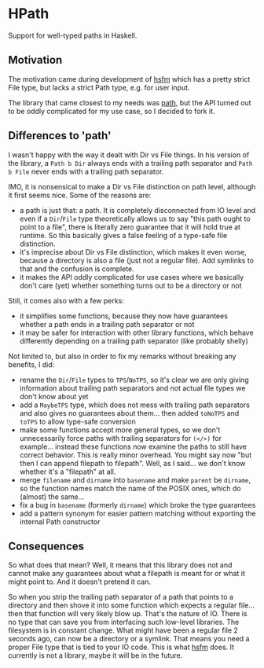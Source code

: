# HPath

Support for well-typed paths in Haskell.

## Motivation

The motivation came during development of
[hsfm](https://github.com/hasufell/hsfm)
which has a pretty strict File type, but lacks a strict Path type, e.g.
for user input.

The library that came closest to my needs was
[path](https://github.com/chrisdone/path),
but the API turned out to be oddly complicated for my use case, so I
decided to fork it.

## Differences to 'path'

I wasn't happy with the way it dealt with Dir vs File things. In his
version of the library, a `Path b Dir` always ends with a trailing
path separator and `Path b File` never ends with a trailing path separator.

IMO, it is nonsensical to make a Dir vs File distinction on path level,
although it first seems nice.
Some of the reasons are:
* a path is just that: a path. It is completely disconnected from IO level
  and even if a `Dir`/`File` type theoretically allows us to say "this path
  ought to point to a file", there is literally zero guarantee that it will
  hold true at runtime. So this basically gives a false feeling of a
  type-safe file distinction.
* it's imprecise about Dir vs File distinction, which makes it even worse,
  because a directory is also a file (just not a regular file). Add symlinks
  to that and the confusion is complete.
* it makes the API oddly complicated for use cases where we basically don't
  care (yet) whether something turns out to be a directory or not

Still, it comes also with a few perks:
* it simplifies some functions, because they now have guarantees whether a
  path ends in a trailing path separator or not
* it may be safer for interaction with other library functions, which behave
  differently depending on a trailing path separator (like probably shelly)

Not limited to, but also in order to fix my remarks without breaking any
benefits, I did:
* rename the `Dir`/`File` types to `TPS`/`NoTPS`, so it's clear we are only
  giving information about trailing path separators and not actual file
  types we don't know about yet
* add a `MaybeTPS` type, which does not mess with trailing path separators
  and also gives no guarantees about them... then added `toNoTPS` and
  `toTPS` to allow type-safe conversion
* make some functions accept more general types, so we don't unnecessarily
  force paths with trailing separators for `(</>)` for example... instead
  these functions now examine the paths to still have correct behavior.
  This is really minor overhead. You might say now "but then I can append
  filepath to filepath". Well, as I said... we don't know whether it's a
  "filepath" at all.
* merge `filename` and `dirname` into `basename` and make `parent` be
  `dirname`, so the function names match the name of the POSIX ones,
  which do (almost) the same...
* fix a bug in `basename` (formerly `dirname`) which broke the type
  guarantees
* add a pattern synonym for easier pattern matching without exporting
  the internal Path constructor

## Consequences

So what does that mean? Well, it means that this library does not and
cannot make any guarantees about what a filepath is meant for or what
it might point to. And it doesn't pretend it can.

So when you strip the trailing path separator of a path that points to a
directory  and then shove it into some function which expects a regular
file... then that function will very likely blow up. That's the nature of IO.
There is no type that can save you from interfacing such low-level libraries.
The filesystem is in constant change. What might have been a regular file
2 seconds ago, can now be a directory or a symlink.
That means you need a proper File type that is tied to your IO code.
This is what [hsfm](https://github.com/hasufell/hsfm) does. It currently
is not a library, maybe it will be in the future.

